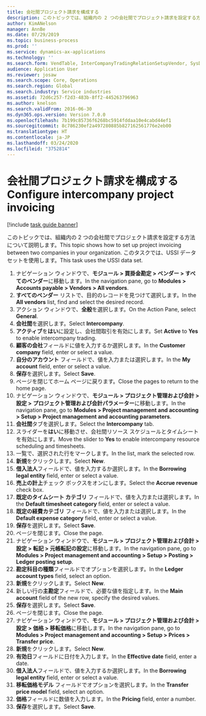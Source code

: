 ```yaml
---
title: 会社間プロジェクト請求を構成する
description: このトピックでは、組織内の 2 つの会社間でプロジェクト請求を設定する方法について説明します。
author: KimANelson
manager: AnnBe
ms.date: 07/29/2019
ms.topic: business-process
ms.prod: ''
ms.service: dynamics-ax-applications
ms.technology: ''
ms.search.form: VendTable, InterCompanyTradingRelationSetupVendor, SysDataAreaSelectLookup, ProjParameters, ProjPosting, ProjTransferPrice
audience: Application User
ms.reviewer: josaw
ms.search.scope: Core, Operations
ms.search.region: Global
ms.search.industry: Service industries
ms.assetid: 72d6c257-f2d3-483b-8ff2-445263796963
ms.author: knelson
ms.search.validFrom: 2016-06-30
ms.dyn365.ops.version: Version 7.0.0
ms.openlocfilehash: 7b199c85736f6268bc5914fddaa10e4cabd44ef1
ms.sourcegitcommit: 8c786230ef2a497280885b827162561776e2eb00
ms.translationtype: HT
ms.contentlocale: ja-JP
ms.lasthandoff: 03/24/2020
ms.locfileid: "3752814"
---
```

# <a name="configure-intercompany-project-invoicing"></a><span data-ttu-id="d5f79-103">会社間プロジェクト請求を構成する</span><span class="sxs-lookup"><span data-stu-id="d5f79-103">Configure intercompany project invoicing</span></span>

[!include [task guide banner](../../includes/task-guide-banner.md)]

<span data-ttu-id="d5f79-104">このトピックでは、組織内の 2 つの会社間でプロジェクト請求を設定する方法について説明します。</span><span class="sxs-lookup"><span data-stu-id="d5f79-104">This topic shows how to set up project invoicing between two companies in your organization.</span></span> <span data-ttu-id="d5f79-105">このタスクでは、USSI データセットを使用します。</span><span class="sxs-lookup"><span data-stu-id="d5f79-105">This task uses the USSI data set.</span></span>

1. <span data-ttu-id="d5f79-106">ナビゲーション ウィンドウで、**モジュール > 買掛金勘定 > ベンダー > すべてのベンダー**に移動します。</span><span class="sxs-lookup"><span data-stu-id="d5f79-106">In the navigation pane, go to **Modules > Accounts payable > Vendors > All vendors**.</span></span>
2. <span data-ttu-id="d5f79-107">**すべてのベンダー** リストで、目的のレコードを見つけて選択します。</span><span class="sxs-lookup"><span data-stu-id="d5f79-107">In the **All vendors** list, find and select the desired record.</span></span>
3. <span data-ttu-id="d5f79-108">アクション ウィンドウで、**全般**を選択します。</span><span class="sxs-lookup"><span data-stu-id="d5f79-108">On the Action Pane, select **General**.</span></span>
4. <span data-ttu-id="d5f79-109">**会社間**を選択します。</span><span class="sxs-lookup"><span data-stu-id="d5f79-109">Select **Intercompany**.</span></span>
5. <span data-ttu-id="d5f79-110">**アクティブ**を**はい**に設定し、会社間取引を有効にします。</span><span class="sxs-lookup"><span data-stu-id="d5f79-110">Set **Active** to **Yes** to enable intercompany trading.</span></span>
6. <span data-ttu-id="d5f79-111">**顧客の会社**フィールドに値を入力するか選択します。</span><span class="sxs-lookup"><span data-stu-id="d5f79-111">In the **Customer company** field, enter or select a value.</span></span>
7. <span data-ttu-id="d5f79-112">**自分のアカウント** フィールドで、値を入力または選択します。</span><span class="sxs-lookup"><span data-stu-id="d5f79-112">In the **My account** field, enter or select a value.</span></span>
8. <span data-ttu-id="d5f79-113">**保存**を選択します。</span><span class="sxs-lookup"><span data-stu-id="d5f79-113">Select **Save**.</span></span>
9. <span data-ttu-id="d5f79-114">ページを閉じてホーム ページに戻ります。</span><span class="sxs-lookup"><span data-stu-id="d5f79-114">Close the pages to return to the home page.</span></span>
10. <span data-ttu-id="d5f79-115">ナビゲーション ウィンドウで、**モジュール > プロジェクト管理および会計 > 設定 > プロジェクト管理および会計パラメーター**に移動します。</span><span class="sxs-lookup"><span data-stu-id="d5f79-115">In the navigation pane, go to **Modules > Project management and accounting > Setup > Project management and accounting parameters**.</span></span>
11. <span data-ttu-id="d5f79-116">**会社間**タブを選択します。</span><span class="sxs-lookup"><span data-stu-id="d5f79-116">Select the **Intercompany** tab.</span></span>
12. <span data-ttu-id="d5f79-117">スライダーを**はい**に移動させ、会社間リソース スケジュールとタイムシートを有効にします。</span><span class="sxs-lookup"><span data-stu-id="d5f79-117">Move the slider to **Yes** to enable intercompany resource scheduling and timesheets.</span></span>
13. <span data-ttu-id="d5f79-118">一覧で、選択された行をマークします。</span><span class="sxs-lookup"><span data-stu-id="d5f79-118">In the list, mark the selected row.</span></span>
14. <span data-ttu-id="d5f79-119">**新規**をクリックします。</span><span class="sxs-lookup"><span data-stu-id="d5f79-119">Select **New**.</span></span>
15. <span data-ttu-id="d5f79-120">**借入法人**フィールドで、値を入力するか選択します。</span><span class="sxs-lookup"><span data-stu-id="d5f79-120">In the **Borrowing legal entity** field, enter or select a value.</span></span>
16. <span data-ttu-id="d5f79-121">**売上の計上**チェック ボックスをオンにします。</span><span class="sxs-lookup"><span data-stu-id="d5f79-121">Select the **Accrue revenue** check box.</span></span>
17. <span data-ttu-id="d5f79-122">**既定のタイムシート カテゴリ** フィールドで、値を入力または選択します。</span><span class="sxs-lookup"><span data-stu-id="d5f79-122">In the **Default timesheet category** field, enter or select a value.</span></span>
18. <span data-ttu-id="d5f79-123">**既定の経費カテゴリ** フィールドで、値を入力または選択します。</span><span class="sxs-lookup"><span data-stu-id="d5f79-123">In the **Default expense category** field, enter or select a value.</span></span>
19. <span data-ttu-id="d5f79-124">**保存**を選択します。</span><span class="sxs-lookup"><span data-stu-id="d5f79-124">Select **Save**.</span></span>
20. <span data-ttu-id="d5f79-125">ページを閉じます。</span><span class="sxs-lookup"><span data-stu-id="d5f79-125">Close the page.</span></span>
21. <span data-ttu-id="d5f79-126">ナビゲーション ウィンドウで、**モジュール > プロジェクト管理および会計 > 設定 > 転記 > 元帳転記の設定**に移動します。</span><span class="sxs-lookup"><span data-stu-id="d5f79-126">In the navigation pane, go to **Modules > Project management and accounting > Setup > Posting > Ledger posting setup**.</span></span>
22. <span data-ttu-id="d5f79-127">**勘定科目の種類**フィールドでオプションを選択します。</span><span class="sxs-lookup"><span data-stu-id="d5f79-127">In the **Ledger account types** field, select an option.</span></span>
23. <span data-ttu-id="d5f79-128">**新規**をクリックします。</span><span class="sxs-lookup"><span data-stu-id="d5f79-128">Select **New**.</span></span>
24. <span data-ttu-id="d5f79-129">新しい行の**主勘定**フィールドで、必要な値を指定します。</span><span class="sxs-lookup"><span data-stu-id="d5f79-129">In the **Main account** field of the new row, specify the desired values.</span></span>
25. <span data-ttu-id="d5f79-130">**保存**を選択します。</span><span class="sxs-lookup"><span data-stu-id="d5f79-130">Select **Save**.</span></span>
26. <span data-ttu-id="d5f79-131">ページを閉じます。</span><span class="sxs-lookup"><span data-stu-id="d5f79-131">Close the page.</span></span>
27. <span data-ttu-id="d5f79-132">ナビゲーション ウィンドウで、**モジュール > プロジェクト管理および会計 > 設定 > 価格 > 移転価格**に移動します。</span><span class="sxs-lookup"><span data-stu-id="d5f79-132">In the navigation pane, go to **Modules > Project management and accounting > Setup > Prices > Transfer price**.</span></span>
28. <span data-ttu-id="d5f79-133">**新規**をクリックします。</span><span class="sxs-lookup"><span data-stu-id="d5f79-133">Select **New**.</span></span>
29. <span data-ttu-id="d5f79-134">**有効日**フィールドに日付を入力します。</span><span class="sxs-lookup"><span data-stu-id="d5f79-134">In the **Effective date** field, enter a date.</span></span>
30. <span data-ttu-id="d5f79-135">**借入法人**フィールドで、値を入力するか選択します。</span><span class="sxs-lookup"><span data-stu-id="d5f79-135">In the **Borrowing legal entity** field, enter or select a value.</span></span>
31. <span data-ttu-id="d5f79-136">**移転価格モデル** フィールドでオプションを選択します。</span><span class="sxs-lookup"><span data-stu-id="d5f79-136">In the **Transfer price model** field, select an option.</span></span>
32. <span data-ttu-id="d5f79-137">**価格**フィールドに数値を入力します。</span><span class="sxs-lookup"><span data-stu-id="d5f79-137">In the **Pricing** field, enter a number.</span></span>
33. <span data-ttu-id="d5f79-138">**保存**を選択します。</span><span class="sxs-lookup"><span data-stu-id="d5f79-138">Select **Save**.</span></span>

